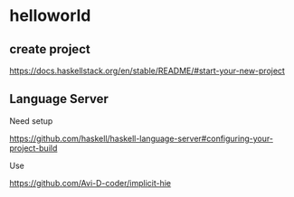 # helloworld

## create project

<https://docs.haskellstack.org/en/stable/README/#start-your-new-project>

## Language Server

Need setup

<https://github.com/haskell/haskell-language-server#configuring-your-project-build>

Use

<https://github.com/Avi-D-coder/implicit-hie>

